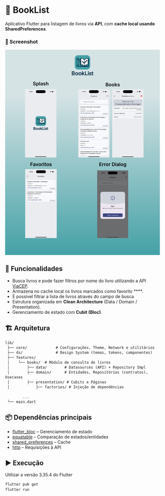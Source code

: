 # 📍 BookList

Aplicativo Flutter para listagem de livros via **API**, com **cache local usando SharedPreferences**.

### 🔹 Screenshot

<p align="center">
   <img src = "assets/images/book_list_figma.png" alt="BoookList" width = "800" />
</p>


## 🚀 Funcionalidades

- Busca livros e pode fazer filtros por nome do livro utilizando a API [ViaCEP](https://681d018ff74de1d219ae8534.mockapi.io/api/v1/books).
- Armazena no cache local os livros marcados como favorito ****.
- É possivel filtrar a lista de livros através do campo de busca
- Estrutura organizada em **Clean Architecture** (Data / Domain / Presentation).
- Gerenciamento de estado com **Cubit (Bloc)**.

## 🏗️ Arquitetura

```
lib/
 ├── core/             # Configurações, Theme, Network e utilitários
 ├── ds/               # Design System (temas, tokens, componentes)
 ├── features/
 │    └── books/  # Módulo de consulta de livros 
 │        ├── data/        # Datasources (API) + Repository Impl
 │        ├── domain/      # Entidades, Repositórios (contratos), Usecases
 │        ├── presentation/ # Cubits e Páginas
 │            ├── factories/ # Injeção de dependências  

        ...
 └── main.dart
```


## 📦 Dependências principais

- [flutter_bloc](https://pub.dev/packages/flutter_bloc) – Gerenciamento de estado  
- [equatable](https://pub.dev/packages/equatable) – Comparação de estados/entidades  
- [shared_preferences](https://pub.dev/packages/shared_preferences) – Cache  
- [http](https://pub.dev/packages/dio) – Requisições à API  

## ▶️ Execução

Utilizar a versão 3.35.4 do Flutter

```bash
flutter pub get
flutter run
```
